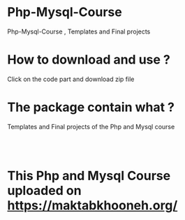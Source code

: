 # Php-Mysql-Course
Php-Mysql-Course , Templates and Final projects

# How to download and use ?
Click on the code part and download zip file

# The package contain what ?
Templates and Final projects of the Php and Mysql course

<br>
<br>

# This Php and Mysql Course uploaded on https://maktabkhooneh.org/
